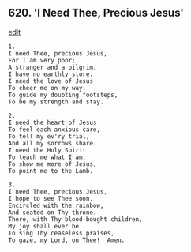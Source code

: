 
## 620.  'I Need Thee, Precious Jesus'
[edit](https://docs.google.com/document/d/13rmOkiKpeUoOPrmPrTz4BRCZyjsdnsXD/edit?mode=html)



    1.
    I need Thee, precious Jesus,
    For I am very poor;
    A stranger and a pilgrim,
    I have no earthly store.
    I need the love of Jesus
    To cheer me on my way,
    To guide my doubting footsteps,
    To be my strength and stay.

    2.
    I need the heart of Jesus
    To feel each anxious care,
    To tell my ev'ry trial,
    And all my sorrows share.
    I need the Holy Spirit
    To teach me what I am,
    To show me more of Jesus,
    To point me to the Lamb.

    3.
    I need Thee, precious Jesus,
    I hope to see Thee soon,
    Encircled with the rainbow,
    And seated on Thy throne.
    There, with Thy blood-bought children,
    My joy shall ever be
    To sing Thy ceaseless praises,
    To gaze, my Lord, on Thee!  Amen.

